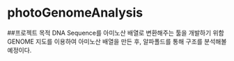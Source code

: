 # photoGenomeAnalysis
##프로젝트 목적
DNA Sequence를 아미노산 배열로 변환해주는 툴을 개발하기 위함
GENOME 지도를 이용하여 아미노산 배열을 만든 후, 알파폴드를 통해 구조를 분석해볼 예정이다.
